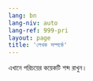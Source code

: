 ```yaml
---
lang: bn
lang-niv: auto
lang-ref: 999-pri
layout: page
title: 'লেখক সম্পর্কে'
---
```


এখানে পরিচয়ের কয়েকটি শব্দ রাখুন।
